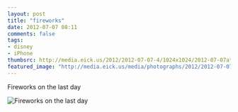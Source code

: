```yaml
---
layout: post
title: "fireworks"
date: 2012-07-07 08:11
comments: false
tags: 
- disney
- iPhone
thumbsrc: http://media.eick.us/2012/2012-07-07-4/1024x1024/2012-07-07at07.23.58.jpg
featured_image: "http://media.eick.us/media/photographs/2012/2012-07-07-4/2012-07-07at07.23.58.jpg"
---
```

Fireworks on the last day

![Fireworks on the last day](http://media.eick.us/media/photographs/2012/2012-07-07-4/2012-07-07at07.23.58.jpg)


